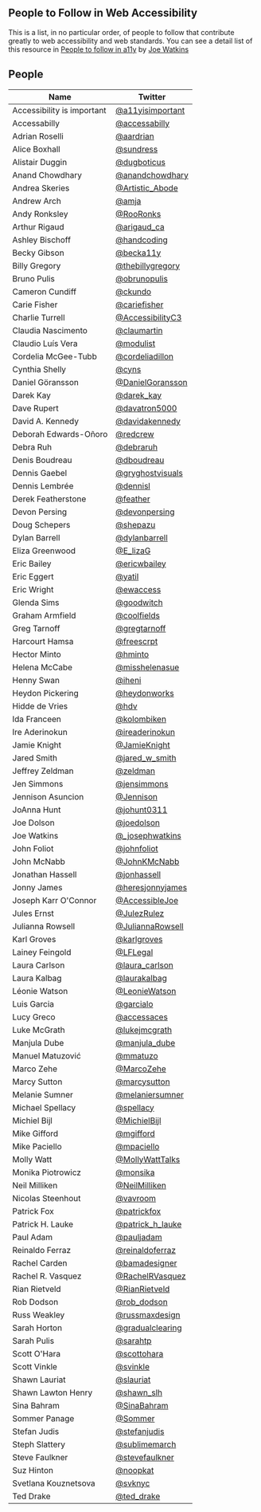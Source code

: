 ## People to Follow in Web Accessibility

This is a list, in no particular order, of people to follow that contribute greatly to web accessibility and web standards. You can see a detail list of this resource in [People to follow in a11y](https://github.com/joe-watkins/top-people-to-follow-in-web-accessibility) by [Joe Watkins](https://github.com/joe-watkins)

## People

| Name | Twitter |
| --- | --- |
| Accessibility is important | [@a11yisimportant](https://twitter.com/a11yisimportant) |
| Accessabilly | [@accessabilly](https://twitter.com/accessabilly) |
| Adrian Roselli | [@aardrian](https://twitter.com/aardrian) |
| Alice Boxhall | [@sundress](https://twitter.com/sundress) |
| Alistair Duggin | [@dugboticus](https://twitter.com/dugboticus) |
| Anand Chowdhary | [@anandchowdhary](https://twitter.com/anandchowdhary) |
| Andrea Skeries | [@Artistic_Abode](https://twitter.com/Artistic_Abode) |
| Andrew Arch | [@amja](https://twitter.com/amja) |
| Andy Ronksley | [@RooRonks](https://twitter.com/RooRonks) |
| Arthur Rigaud | [@arigaud_ca](https://twitter.com/arigaud_ca) |
| Ashley Bischoff | [@handcoding](https://twitter.com/handcoding) |
| Becky Gibson | [@becka11y](https://twitter.com/becka11y) |
| Billy Gregory | [@thebillygregory](https://twitter.com/thebillygregory) |
| Bruno Pulis | [@obrunopulis](https://twitter.com/obrunopulis) |
| Cameron Cundiff | [@ckundo](https://twitter.com/ckundo) |
| Carie Fisher | [@cariefisher](https://twitter.com/cariefisher) |
| Charlie Turrell | [@AccessibilityC3](https://twitter.com/AccessibilityC3) |
| Claudia Nascimento | [@claumartin](https://twitter.com/claumartin)
| Claudio Luís Vera | [@modulist](https://twitter.com/modulist)
| Cordelia McGee-Tubb | [@cordeliadillon](https://twitter.com/cordeliadillon) |
| Cynthia Shelly | [@cyns](https://twitter.com/cyns) |
| Daniel Göransson | [@DanielGoransson](https://twitter.com/DanielGoransson) |
| Darek Kay | [@darek_kay](https://twitter.com/darek_kay) |
| Dave Rupert | [@davatron5000](https://twitter.com/davatron5000) |
| David A. Kennedy | [@davidakennedy](https://twitter.com/davidakennedy) |
| Deborah Edwards-Oñoro | [@redcrew](https://twitter.com/redcrew) |
| Debra Ruh | [@debraruh](https://twitter.com/debraruh) |
| Denis Boudreau | [@dboudreau](https://twitter.com/dboudreau) |
| Dennis Gaebel | [@gryghostvisuals](https://twitter.com/gryghostvisuals) |
| Dennis Lembrée | [@dennisl](https://twitter.com/dennisl) |
| Derek Featherstone | [@feather](https://twitter.com/feather) |
| Devon Persing | [@devonpersing](https://twitter.com/devonpersing) |
| Doug Schepers | [@shepazu](https://twitter.com/shepazu) |
| Dylan Barrell | [@dylanbarrell](https://twitter.com/dylanbarrell) |
| Eliza Greenwood | [@E_lizaG](https://twitter.com/E_lizaG) |
| Eric Bailey | [@ericwbailey](https://twitter.com/ericwbailey) |
| Eric Eggert | [@yatil](https://twitter.com/yatil) |
| Eric Wright | [@ewaccess](https://twitter.com/ewaccess) |
| Glenda Sims | [@goodwitch](https://twitter.com/goodwitch) |
| Graham Armfield | [@coolfields](https://twitter.com/coolfields) |
| Greg Tarnoff | [@gregtarnoff](https://twitter.com/gregtarnoff) |
| Harcourt Hamsa | [@freescrpt](https://twitter.com/freescrpt) |
| Hector Minto | [@hminto](https://twitter.com/hminto) |
| Helena McCabe | [@misshelenasue](https://twitter.com/misshelenasue) |
| Henny Swan | [@iheni](https://twitter.com/iheni) |
| Heydon Pickering | [@heydonworks](http://twitter.com/heydonworks) |
| Hidde de Vries | [@hdv](http://twitter.com/hdv) |
| Ida Franceen | [@kolombiken](http://twitter.com/kolombiken) |
| Ire Aderinokun | [@ireaderinokun](http://twitter.com/ireaderinokun) |
| Jamie Knight | [@JamieKnight](https://twitter.com/JamieKnight) |
| Jared Smith | [@jared_w_smith](https://twitter.com/jared_w_smith) |
| Jeffrey Zeldman | [@zeldman](https://twitter.com/zeldman) |
| Jen Simmons | [@jensimmons](https://twitter.com/jensimmons) |
| Jennison Asuncion | [@Jennison](https://twitter.com/Jennison) |
| JoAnna Hunt | [@johunt0311](https://twitter.com/johunt0311) |
| Joe Dolson | [@joedolson](https://twitter.com/joedolson) |
| Joe Watkins | [@_josephwatkins](https://twitter.com/_josephwatkins) |
| John Foliot | [@johnfoliot](https://twitter.com/johnfoliot) |
| John McNabb | [@JohnKMcNabb](https://twitter.com/JohnKMcNabb) |
| Jonathan Hassell | [@jonhassell](https://twitter.com/jonhassell) |
| Jonny James | [@heresjonnyjames](https://twitter.com/heresjonnyjames) |
| Joseph Karr O'Connor | [@AccessibleJoe](https://twitter.com/AccessibleJoe) |
| Jules Ernst | [@JulezRulez](https://twitter.com/JulezRulez) |
| Julianna Rowsell | [@JuliannaRowsell](https://twitter.com/JuliannaRowsell) |
| Karl Groves | [@karlgroves](https://twitter.com/karlgroves) |
| Lainey Feingold | [@LFLegal](https://twitter.com/LFLegal) |
| Laura Carlson | [@laura_carlson](https://twitter.com/laura_carlson) |
| Laura Kalbag | [@laurakalbag](https://twitter.com/laurakalbag) |
| Léonie Watson | [@LeonieWatson](http://twitter.com/LeonieWatson) |
| Luis Garcia | [@garcialo](https://twitter.com/garcialo) |
| Lucy Greco | [@accessaces](https://twitter.com/accessaces) |
| Luke McGrath | [@lukejmcgrath](https://twitter.com/lukejmcgrath) |
| Manjula Dube | [@manjula_dube](https://twitter.com/mmatuzomanjula_dube) |
| Manuel Matuzović | [@mmatuzo](https://twitter.com/mmatuzo) |
| Marco Zehe | [@MarcoZehe](https://twitter.com/MarcoZehe) |
| Marcy Sutton | [@marcysutton](http://twitter.com/marcysutton) |
| Melanie Sumner | [@melaniersumner](https://twitter.com/melaniersumner) |
| Michael Spellacy | [@spellacy](https://twitter.com/spellacy) |
| Michiel Bijl | [@MichielBijl](https://twitter.com/MichielBijl) |
| Mike Gifford | [@mgifford](https://twitter.com/mgifford) |
| Mike Paciello | [@mpaciello](https://twitter.com/mpaciello) |
| Molly Watt | [@MollyWattTalks](https://twitter.com/MollyWattTalks) |
| Monika Piotrowicz | [@monsika](https://twitter.com/monsika) |
| Neil Milliken | [@NeilMilliken](https://twitter.com/NeilMilliken) |
| Nicolas Steenhout | [@vavroom](https://twitter.com/vavroom) |
| Patrick Fox | [@patrickfox](https://twitter.com/patrickfox) |
| Patrick H. Lauke | [@patrick_h_lauke](https://twitter.com/patrick_h_lauke) |
| Paul Adam | [@pauljadam](https://twitter.com/pauljadam) |
| Reinaldo Ferraz | [@reinaldoferraz](https://twitter.com/reinaldoferraz) |
| Rachel Carden | [@bamadesigner](https://twitter.com/bamadesigner) |
| Rachel R. Vasquez | [@RachelRVasquez](https://twitter.com/RachelRVasquez) |
| Rian Rietveld | [@RianRietveld](https://twitter.com/RianRietveld) |
| Rob Dodson | [@rob_dodson](https://twitter.com/rob_dodson) |
| Russ Weakley | [@russmaxdesign](https://twitter.com/russmaxdesign) |
| Sarah Horton | [@gradualclearing](https://twitter.com/gradualclearing) |
| Sarah Pulis | [@sarahtp](https://twitter.com/sarahtp) |
| Scott O'Hara | [@scottohara](https://twitter.com/scottohara) |
| Scott Vinkle | [@svinkle](https://twitter.com/svinkle) |
| Shawn Lauriat | [@slauriat](https://twitter.com/slauriat) |
| Shawn Lawton Henry | [@shawn_slh](https://twitter.com/shawn_slh) |
| Sina Bahram | [@SinaBahram](https://twitter.com/SinaBahram) |
| Sommer Panage | [@Sommer](https://twitter.com/Sommer) |
| Stefan Judis | [@stefanjudis](https://twitter.com/stefanjudis) |
| Steph Slattery | [@sublimemarch](https://twitter.com/sublimemarch) |
| Steve Faulkner | [@stevefaulkner](https://twitter.com/stevefaulkner) |
| Suz Hinton | [@noopkat](https://twitter.com/noopkat) |
| Svetlana Kouznetsova | [@svknyc](https://twitter.com/svknyc) |
| Ted Drake | [@ted_drake](https://twitter.com/ted_drake) |
